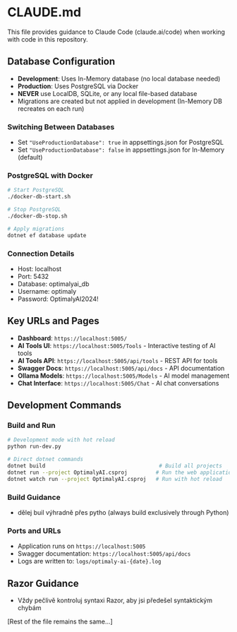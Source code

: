 # CLAUDE.md

This file provides guidance to Claude Code (claude.ai/code) when working with code in this repository.

## Database Configuration
- **Development**: Uses In-Memory database (no local database needed)
- **Production**: Uses PostgreSQL via Docker
- **NEVER** use LocalDB, SQLite, or any local file-based database
- Migrations are created but not applied in development (In-Memory DB recreates on each run)

### Switching Between Databases
- Set `"UseProductionDatabase": true` in appsettings.json for PostgreSQL
- Set `"UseProductionDatabase": false` in appsettings.json for In-Memory (default)

### PostgreSQL with Docker
```bash
# Start PostgreSQL
./docker-db-start.sh

# Stop PostgreSQL  
./docker-db-stop.sh

# Apply migrations
dotnet ef database update
```

### Connection Details
- Host: localhost
- Port: 5432  
- Database: optimalyai_db
- Username: optimaly
- Password: OptimalyAI2024!

## Key URLs and Pages

- **Dashboard**: `https://localhost:5005/`
- **AI Tools UI**: `https://localhost:5005/Tools` - Interactive testing of AI tools
- **AI Tools API**: `https://localhost:5005/api/tools` - REST API for tools
- **Swagger Docs**: `https://localhost:5005/api/docs` - API documentation
- **Ollama Models**: `https://localhost:5005/Models` - AI model management
- **Chat Interface**: `https://localhost:5005/Chat` - AI chat conversations

## Development Commands

### Build and Run
```bash
# Development mode with hot reload
python run-dev.py

# Direct dotnet commands
dotnet build                                    # Build all projects
dotnet run --project OptimalyAI.csproj         # Run the web application
dotnet watch run --project OptimalyAI.csproj   # Run with hot reload
```

### Build Guidance
- dělej buil výhradně přes pytho (always build exclusively through Python)

### Ports and URLs
- Application runs on `https://localhost:5005`
- Swagger documentation: `https://localhost:5005/api/docs`
- Logs are written to: `logs/optimaly-ai-{date}.log`

## Razor Guidance
- Vždy pečlivě kontroluj syntaxi Razor, aby jsi předešel syntaktickým chybám

[Rest of the file remains the same...]